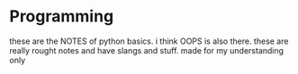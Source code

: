 # Programming
these are the NOTES of python basics. i think OOPS is also there. 
these are really rought notes and have slangs and stuff. 
made for my understanding only
